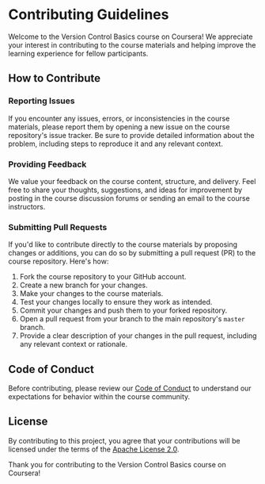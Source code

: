 # Contributing Guidelines

Welcome to the Version Control Basics course on Coursera! We appreciate your interest in contributing to the course materials and helping improve the learning experience for fellow participants.

## How to Contribute

### Reporting Issues
If you encounter any issues, errors, or inconsistencies in the course materials, please report them by opening a new issue on the course repository's issue tracker. Be sure to provide detailed information about the problem, including steps to reproduce it and any relevant context.

### Providing Feedback
We value your feedback on the course content, structure, and delivery. Feel free to share your thoughts, suggestions, and ideas for improvement by posting in the course discussion forums or sending an email to the course instructors.

### Submitting Pull Requests
If you'd like to contribute directly to the course materials by proposing changes or additions, you can do so by submitting a pull request (PR) to the course repository. Here's how:

1. Fork the course repository to your GitHub account.
2. Create a new branch for your changes.
3. Make your changes to the course materials.
4. Test your changes locally to ensure they work as intended.
5. Commit your changes and push them to your forked repository.
6. Open a pull request from your branch to the main repository's `master` branch.
7. Provide a clear description of your changes in the pull request, including any relevant context or rationale.

## Code of Conduct
Before contributing, please review our [Code of Conduct](./CODE_OF_CONDUCT.md) to understand our expectations for behavior within the course community.

## License
By contributing to this project, you agree that your contributions will be licensed under the terms of the [Apache License 2.0](./LICENSE.md).

Thank you for contributing to the Version Control Basics course on Coursera!

